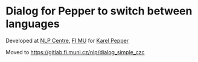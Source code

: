 # Dialog for Pepper to switch between languages

Developed at [NLP Centre](https://nlp.fi.muni.cz/en), [FI MU](https://www.fi.muni.cz/index.html.en) for [Karel Pepper](https://nlp.fi.muni.cz/trac/pepper)

Moved to https://gitlab.fi.muni.cz/nlp/dialog_simple_czc
